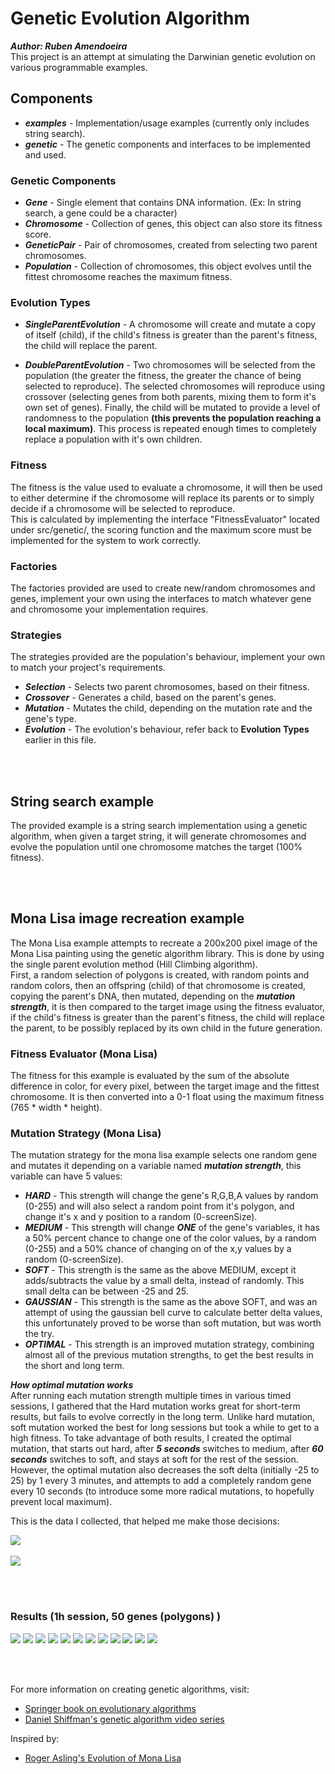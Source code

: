 # Genetic Evolution Algorithm
***Author: Ruben Amendoeira***<br>
This project is an attempt at simulating the Darwinian genetic evolution on various programmable examples.



## Components
  * ***examples***  - Implementation/usage examples (currently only includes string search).<br>
  * ***genetic*** - The genetic components and interfaces to be implemented and used.
  
  
  
### Genetic Components
* ***Gene*** - Single element that contains DNA information. (Ex: In string search, a gene could be a character)<br>
* ***Chromosome*** - Collection of genes, this object can also store its fitness score.<br>
* ***GeneticPair*** - Pair of chromosomes, created from selecting two parent chromosomes.<br>
* ***Population*** - Collection of chromosomes, this object evolves until the fittest chromosome reaches the maximum fitness.



### Evolution Types
* ***SingleParentEvolution*** - A chromosome will create and mutate a copy of itself (child), if the child's fitness is greater than the parent's fitness, the child will replace the parent.<br>

* ***DoubleParentEvolution*** - Two chromosomes will be selected from the population (the greater the fitness, the greater the chance of being selected to reproduce). The selected chromosomes will reproduce using crossover (selecting genes from both parents, mixing them to form it's own set of genes). Finally, the child will be mutated to provide a level of randomness to the population <b>(this prevents the population reaching a local maximum)</b>. This process is repeated enough times to completely replace a population with it's own children.



### Fitness

The fitness is the value used to evaluate a chromosome, it will then be used to either determine if the chromosome will replace its parents or to simply decide if a chromosome will be selected to reproduce.<br>
This is calculated by implementing the interface "FitnessEvaluator" located under src/genetic/, the scoring function and the maximum score must be implemented for the system to work correctly.



### Factories

The factories provided are used to create new/random chromosomes and genes, implement your own using the interfaces to match whatever gene and chromosome your implementation requires.



### Strategies
The strategies provided are the population's behaviour, implement your own to match your project's requirements.<br>

*  ***Selection*** - Selects two parent chromosomes, based on their fitness.<br>
*  ***Crossover*** - Generates a child, based on the parent's genes.<br>
*  ***Mutation*** - Mutates the child, depending on the mutation rate and the gene's type.<br>
*  ***Evolution*** - The evolution's behaviour, refer back to <b>Evolution Types</b> earlier in this file.<br>

  
  <br><br>
  ## String search example
  The provided example is a string search implementation using a genetic algorithm, when given a target string, it will
  generate chromosomes and evolve the population until one chromosome matches the target (100% fitness).
  
  
  <br><br>
  ## Mona Lisa image recreation example
  The Mona Lisa example attempts to recreate a 200x200 pixel image of the Mona Lisa painting using the genetic algorithm library.
  This is done by using the single parent evolution method (Hill Climbing algorithm).<br>
  First, a random selection of polygons is created, with random points and random colors, then an offspring (child) of that chromosome is created, copying the parent's DNA, then mutated, depending on the ***mutation strength***, it is then compared to the target image using the fitness evaluator, if the child's fitness is greater than the parent's fitness, the child will replace the parent, to be possibly replaced by its own child in the future generation.
  
  ### Fitness Evaluator (Mona Lisa)
  The fitness for this example is evaluated by the sum of the absolute difference in color, for every pixel, between the target image and the fittest chromosome. It is then converted into a 0-1 float using the maximum fitness (765 * width * height).
  
  ### Mutation Strategy (Mona Lisa)
  The mutation strategy for the mona lisa example selects one random gene and mutates it depending on a variable named ***mutation strength***, this variable can have 5 values:
  * ***HARD*** - This strength will change the gene's R,G,B,A values by random (0-255) and will also select a random point from it's polygon, and change it's x and y position to a random (0-screenSize).<br>
  * ***MEDIUM*** - This strength will change ***ONE*** of the gene's variables, it has a 50% percent chance to change one of the color values, by a random (0-255) and a 50% chance of changing on of the x,y values by a random (0-screenSize).<br>
  * ***SOFT*** - This strength is the same as the above MEDIUM, except it adds/subtracts the value by a small delta, instead of randomly. This small delta can be between -25 and 25.<br>
  * ***GAUSSIAN*** - This strength is the same as the above SOFT, and was an attempt of using the gaussian bell curve to calculate better delta values, this unfortunately proved to be worse than soft mutation, but was worth the try.<br>
  * ***OPTIMAL*** - This strength is an improved mutation strategy, combining almost all of the previous mutation strengths, to get the best results in the short and long term.
  
  ***How optimal mutation works***<br>
  After running each mutation strength multiple times in various timed sessions, I gathered that the Hard mutation works great for short-term results, but fails to evolve correctly in the long term. Unlike hard mutation, soft mutation worked the best for long sessions but took a while to get to a high fitness. To take advantage of both results, I created the optimal mutation, that starts out hard, after ***5 seconds*** switches to medium, after ***60 seconds*** switches to soft, and stays at soft for the rest of the session.
However, the optimal mutation also decreases the soft delta (initially -25 to 25) by 1 every 3 minutes, and attempts to add a completely random gene every 10 seconds (to introduce some more radical mutations, to hopefully prevent local maximum).

This is the data I collected, that helped me make those decisions:<br>

![](https://github.com/psikoi/Genetic-Evolution-Algorithm/blob/master/results/15%20sec%20graph.png)<br><br>
![](https://github.com/psikoi/Genetic-Evolution-Algorithm/blob/master/results/5%20min%20graph.png)

<br><br>
### Results (1h session, 50 genes (polygons) )

![](https://github.com/psikoi/Genetic-Evolution-Algorithm/blob/master/results/images/2826.png)
![](https://github.com/psikoi/Genetic-Evolution-Algorithm/blob/master/results/images/4386.png)
![](https://github.com/psikoi/Genetic-Evolution-Algorithm/blob/master/results/images/7937.png)
![](https://github.com/psikoi/Genetic-Evolution-Algorithm/blob/master/results/images/8892.png)
![](https://github.com/psikoi/Genetic-Evolution-Algorithm/blob/master/results/images/17240.png)
![](https://github.com/psikoi/Genetic-Evolution-Algorithm/blob/master/results/images/22668.png)
![](https://github.com/psikoi/Genetic-Evolution-Algorithm/blob/master/results/images/41432.png)
![](https://github.com/psikoi/Genetic-Evolution-Algorithm/blob/master/results/images/45166.png)
![](https://github.com/psikoi/Genetic-Evolution-Algorithm/blob/master/results/images/100438.png)
![](https://github.com/psikoi/Genetic-Evolution-Algorithm/blob/master/results/images/178229.png)
![](https://github.com/psikoi/Genetic-Evolution-Algorithm/blob/master/results/images/375870.png)
![](https://github.com/psikoi/Genetic-Evolution-Algorithm/blob/master/results/images/571027.png)

  
  <br><br>
  
  
  For more information on creating genetic algorithms, visit: <br>
  * [Springer book on evolutionary algorithms](http://www.springer.com/cda/content/document/cda_downloaddocument/9780387221960-c1.pdf?SGWID=0-0-45-166514-p46178519)<br>
  * [Daniel Shiffman's genetic algorithm video series](https://www.youtube.com/watch?v=9zfeTw-uFCw&list=PLRqwX-V7Uu6bJM3VgzjNV5YxVxUwzALHV)<br>
  
  Inspired by:<br>
  * [Roger Asling's Evolution of Mona Lisa](https://rogerjohansson.blog/2008/12/07/genetic-programming-evolution-of-mona-lisa/)<br>


